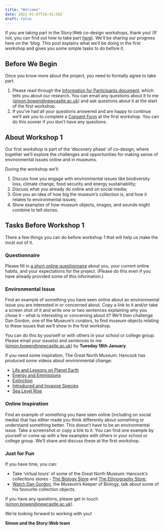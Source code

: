 ```yaml
---
title: "Welcome"
date: 2022-01-07T16:41:50Z
draft: false
---
```


If you are taking part in the Story:Web co-design workshops, thank you! (If not, you can find out how to take part [here](/takepart/)). We'll be sharing our progress here on the 'blog. This post explains what we’ll be doing in the first workshop and gives you some simple tasks to do before it.

## Before We Begin
Once you know more about the project, you need to formally agree to take part. 
1.	Please read through the [Information for Participants document](/assets/participantsInformationStoryWeb.pdf), which tells you about our research. You can email any questions about it to me (simon.bowen@newcastle.ac.uk) and ask questions about it at the start of the first workshop.
2.	If you’ve had all your questions answered and are happy to continue we’ll ask you to complete a [Consent Form](/assets/consentFormStoryWeb.pdf) at the first workshop. You can do this sooner if you don’t have any questions.

## About Workshop 1
Our first workshop is part of the ‘discovery phase’ of co-design, where together we’ll explore the challenges and opportunities for making sense of environmental issues online and in museums.

During the workshop we’ll:
1.	Discuss how you engage with environmental issues like biodiversity loss, climate change, food security and energy sustainability;
2.	Discuss what you already do online and on social media;
3.	Give you an idea of how big the museum’s collection is, and how it relates to environmental issues; 
4.	Show examples of how museum objects, images, and sounds might combine to tell stories.

## Tasks Before Workshop 1
There a few things you can do before workshop 1 that will help us make the most out of it.

### Questionnaire
Please fill in [a short online questionnaire](https://forms.office.com/r/tyGw6qN66S) about you, your current online habits, and your expectations for the project. (Please do this even if you have already provided some of this information.)

### Environmental Issue
Find an example of something you have seen online about an environmental issue you are interested in or concerned about. Copy a link to it and/or take a screen shot of it and write one or two sentences explaining why you chose it – what is interesting or concerning about it? We’ll then challenge Dan Gordon, one of the Museum’s curators, to find museum objects relating to these issues that we’ll show in the first workshop.

You can do this by yourself or with others in your school or college group. Please email your issue(s) and sentences to me (simon.bowen@newcastle.ac.uk) by **Tuesday 18th January**.

If you need some inspiration, The Great North Museum: Hancock has produced some videos about environmental change:
* [Life and Lessons on Planet Earth](https://youtu.be/cqH6y0oT8w0)
* [Energy and Emmissions](https://youtu.be/aeCTdonBvsQ)
* [Extinction](https://youtu.be/-p5Fv8t3ZOw)
* [Introduced and Invasive Species](https://youtu.be/ZvYyEamkXyM)
* [Sea Level Rise](https://youtu.be/rJs8Xlqg3SI)

### Online Inspiration
Find an example of something you have seen online (including on social media) that has either made you think differently about something or understand something better. This doesn’t have to be an environmental issue. Take a screenshot or copy a link to it. You can find one example by yourself or come up with a few examples with others in your school or college group. We’ll share and discuss these at the first workshop.

### Just for Fun
If you have time, you can:
* Take ‘virtual tours’ of some of the Great North Museum: Hancock’s collections stores - [The Biology Store](https://greatnorthmuseum.org.uk/visit-us/virtual-tours-biology-store) and [The Ethnography Store](https://greatnorthmuseum.org.uk/visit-us/virtual-tours-ethnography-store);
* [Watch Dan Gordon](https://www.youtube.com/watch?v=n0zr3qCThC8), the Museum’s Keeper of Biology, talk about some of his favourite collection objects. 

If you have any questions, please get in touch (simon.bowen@newcastle.ac.uk). 

We’re looking forward to working with you!

**Simon and the Story:Web team**